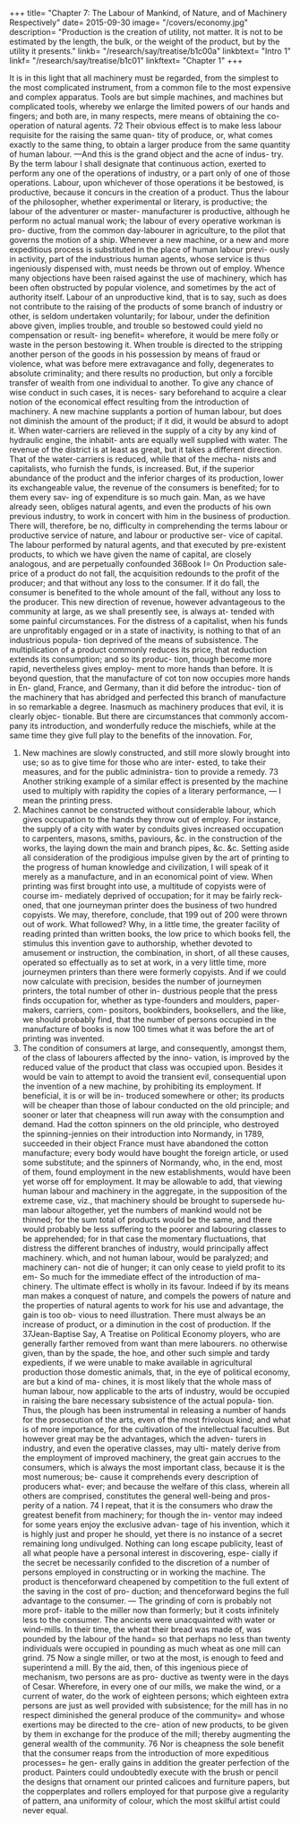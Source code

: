+++
title= "Chapter 7: The Labour of Mankind, of Nature, and of Machinery Respectively"
date= 2015-09-30
image= "/covers/economy.jpg"
description= "Production is the creation of utility, not matter. It is not to be estimated by the length, the bulk, or the weight of the product, but by the utility it presents."
linkb= "/research/say/treatise/b1c00a"
linkbtext= "Intro 1"
linkf= "/research/say/treatise/b1c01"
linkftext= "Chapter 1"
+++

It is in this light that all machinery must be regarded, from the simplest to the most complicated instrument, from a common file to the most expensive and complex apparatus. Tools are but simple machines, and machines but complicated tools, whereby we enlarge the limited powers of our hands and fingers; and both are, in many respects, mere means of obtaining the co-operation of natural agents. 72 Their obvious effect
is to make less labour requisite for the raising the same quan-
tity of produce, or, what comes exactly to the same thing, to
obtain a larger produce from the same quantity of human
labour. —And this is the grand object and the acne of indus-
try.
By the term labour I shall designate that continuous action,
exerted to perform any one of the operations of industry, or a
part only of one of those operations.
Labour, upon whichever of those operations it be bestowed,
is productive, because it concurs in the creation of a product.
Thus the labour of the philosopher, whether experimental or
literary, is productive; the labour of the adventurer or master-
manufacturer is productive, although he perform no actual
manual work; the labour of every operative workman is pro-
ductive, from the common day-labourer in agriculture, to the
pilot that governs the motion of a ship.
Whenever a new machine, or a new and more expeditious
process is substituted in the place of human labour previ-
ously in activity, part of the industrious human agents, whose
service is thus ingeniously dispensed with, must needs be
thrown out of employ. Whence many objections have been
raised against the use of machinery, which has been often
obstructed by popular violence, and sometimes by the act of
authority itself.
Labour of an unproductive kind, that is to say, such as does
not contribute to the raising of the products of some branch
of industry or other, is seldom undertaken voluntarily; for
labour, under the definition above given, implies trouble, and
trouble so bestowed could yield no compensation or result-
ing benefit=  wherefore, it would be mere folly or waste in the
person bestowing it. When trouble is directed to the stripping
another person of the goods in his possession by means of
fraud or violence, what was before mere extravagance and
folly, degenerates to absolute criminality; and there results
no production, but only a forcible transfer of wealth from one
individual to another.
To give any chance of wise conduct in such cases, it is neces-
sary beforehand to acquire a clear notion of the economical
effect resulting from the introduction of machinery.
A new machine supplants a portion of human labour, but does
not diminish the amount of the product; if it did, it would be
absurd to adopt it. When water-carriers are relieved in the
supply of a city by any kind of hydraulic engine, the inhabit-
ants are equally well supplied with water. The revenue of the
district is at least as great, but it takes a different direction.
That of the water-carriers is reduced, while that of the mecha-
nists and capitalists, who furnish the funds, is increased. But,
if the superior abundance of the product and the inferior
charges of its production, lower its exchangeable value, the
revenue of the consumers is benefited; for to them every sav-
ing of expenditure is so much gain.
Man, as we have already seen, obliges natural agents, and
even the products of his own previous industry, to work in
concert with him in the business of production. There will,
therefore, be no, difficulty in comprehending the terms labour
or productive service of nature, and labour or productive ser-
vice of capital.
The labour performed by natural agents, and that executed
by pre-existent products, to which we have given the name of
capital, are closely analogous, and are perpetually confounded
36Book I=  On Production
sale-price of a product do not fall, the acquisition redounds
to the profit of the producer; and that without any loss to the
consumer. If it do fall, the consumer is benefited to the whole
amount of the fall, without any loss to the producer.
This new direction of revenue, however advantageous to the
community at large, as we shall presently see, is always at-
tended with some painful circumstances. For the distress of a
capitalist, when his funds are unprofitably engaged or in a
state of inactivity, is nothing to that of an industrious popula-
tion deprived of the means of subsistence.
The multiplication of a product commonly reduces its price,
that reduction extends its consumption; and so its produc-
tion, though become more rapid, nevertheless gives employ-
ment to more hands than before. It is beyond question, that
the manufacture of cot ton now occupies more hands in En-
gland, France, and Germany, than it did before the introduc-
tion of the machinery that has abridged and perfected this
branch of manufacture in so remarkable a degree.
Inasmuch as machinery produces that evil, it is clearly objec-
tionable. But there are circumstances that commonly accom-
pany its introduction, and wonderfully reduce the mischiefs,
while at the same time they give full play to the benefits of
the innovation. For,
1. New machines are slowly constructed, and still more slowly
brought into use; so as to give time for those who are inter-
ested, to take their measures, and for the public administra-
tion to provide a remedy. 73
Another striking example of a similar effect is presented by
the machine used to multiply with rapidity the copies of a
literary performance, — I mean the printing press.
2. Machines cannot be constructed without considerable
labour, which gives occupation to the hands they throw out
of employ. For instance, the supply of a city with water by
conduits gives increased occupation to carpenters, masons,
smiths, paviours, &c. in the construction of the works, the
laying down the main and branch pipes, &c. &c.
Setting aside all consideration of the prodigious impulse given
by the art of printing to the progress of human knowledge
and civilization, I will speak of it merely as a manufacture,
and in an economical point of view. When printing was first
brought into use, a multitude of copyists were of course im-
mediately deprived of occupation; for it may be fairly reck-
oned, that one journeyman printer does the business of two
hundred copyists. We may, therefore, conclude, that 199 out
of 200 were thrown out of work. What followed? Why, in a
little time, the greater facility of reading printed than written
books, the low price to which books fell, the stimulus this
invention gave to authorship, whether devoted to amusement
or instruction, the combination, in short, of all these causes,
operated so effectually as to set at work, in a very little time,
more journeymen printers than there were formerly copyists.
And if we could now calculate with precision, besides the
number of journeymen printers, the total number of other in-
dustrious people that the press finds occupation for, whether
as type-founders and moulders, paper-makers, carriers, com-
positors, bookbinders, booksellers, and the like, we should
probably find, that the number of persons occupied in the
manufacture of books is now 100 times what it was before
the art of printing was invented.
3. The condition of consumers at large, and consequently,
amongst them, of the class of labourers affected by the inno-
vation, is improved by the reduced value of the product that
class was occupied upon.
Besides it would be vain to attempt to avoid the transient
evil, consequential upon the invention of a new machine, by
prohibiting its employment. If beneficial, it is or will be in-
troduced somewhere or other; its products will be cheaper
than those of labour conducted on the old principle; and sooner
or later that cheapness will run away with the consumption
and demand. Had the cotton spinners on the old principle,
who destroyed the spinning-jennies on their introduction into
Normandy, in 1789, succeeded in their object France must
have abandoned the cotton manufacture; every body would
have bought the foreign article, or used some substitute; and
the spinners of Normandy, who, in the end, most of them,
found employment in the new establishments, would have
been yet worse off for employment.
It may be allowable to add, that viewing human labour and
machinery in the aggregate, in the supposition of the extreme
case, viz., that machinery should be brought to supersede hu-
man labour altogether, yet the numbers of mankind would
not be thinned; for the sum total of products would be the
same, and there would probably be less suffering to the poorer
and labouring classes to be apprehended; for in that case the
momentary fluctuations, that distress the different branches
of industry, would principally affect machinery. which, and
not human labour, would be paralyzed; and machinery can-
not die of hunger; it can only cease to yield profit to its em-
So much for the immediate effect of the introduction of ma-
chinery. The ultimate effect is wholly in its favour.
Indeed if by its means man makes a conquest of nature, and
compels the powers of nature and the properties of natural
agents to work for his use and advantage, the gain is too ob-
vious to need illustration. There must always be an increase
of product, or a diminution in the cost of production. If the
37Jean-Baptise Say, A Treatise on Political Economy
ployers, who are generally farther removed from want than
mere labourers.
no otherwise given, than by the spade, the hoe, and other
such simple and tardy expedients, if we were unable to make
available in agricultural production those domestic animals,
that, in the eye of political economy, are but a kind of ma-
chines, it is most likely that the whole mass of human labour,
now applicable to the arts of industry, would be occupied in
raising the bare necessary subsistence of the actual popula-
tion. Thus, the plough has been instrumental in releasing a
number of hands for the prosecution of the arts, even of the
most frivolous kind; and what is of more importance, for the
cultivation of the intellectual faculties.
But however great may be the advantages, which the adven-
turers in industry, and even the operative classes, may ulti-
mately derive from the employment of improved machinery,
the great gain accrues to the consumers, which is always the
most important class, because it is the most numerous; be-
cause it comprehends every description of producers what-
ever; and because the welfare of this class, wherein all others
are comprised, constitutes the general well-being and pros-
perity of a nation. 74 I repeat, that it is the consumers who
draw the greatest benefit from machinery; for though the in-
ventor may indeed for some years enjoy the exclusive advan-
tage of his invention, which it is highly just and proper he
should, yet there is no instance of a secret remaining long
undivulged. Nothing can long escape publicity, least of all
what people have a personal interest in discovering, espe-
cially if the secret be necessarily confided to the discretion of
a number of persons employed in constructing or in working
the machine. The product is thenceforward cheapened by
competition to the full extent of the saving in the cost of pro-
duction; and thenceforward begins the full advantage to the
consumer. — The grinding of corn is probably not more prof-
itable to the miller now than formerly; but it costs infinitely
less to the consumer.
The ancients were unacquainted with water or wind-mills. In
their time, the wheat their bread was made of, was pounded
by the labour of the hand=  so that perhaps no less than twenty
individuals were occupied in pounding as much wheat as one
mill can grind. 75 Now a single miller, or two at the most, is
enough to feed and superintend a mill. By the aid, then, of
this ingenious piece of mechanism, two persons are as pro-
ductive as twenty were in the days of Cesar. Wherefore, in
every one of our mills, we make the wind, or a current of
water, do the work of eighteen persons; which eighteen extra
persons are just as well provided with subsistence; for the
mill has in no respect diminished the general produce of the
community=  and whose exertions may be directed to the cre-
ation of new products, to be given by them in exchange for
the produce of the mill; thereby augmenting the general wealth
of the community. 76
Nor is cheapness the sole benefit that the consumer reaps
from the introduction of more expeditious processes=  he gen-
erally gains in addition the greater perfection of the product.
Painters could undoubtedly execute with the brush or pencil
the designs that ornament our printed calicoes and furniture
papers, but the copperplates and rollers employed for that
purpose give a regularity of pattern, ana uniformity of colour,
which the most skilful artist could never equal.

